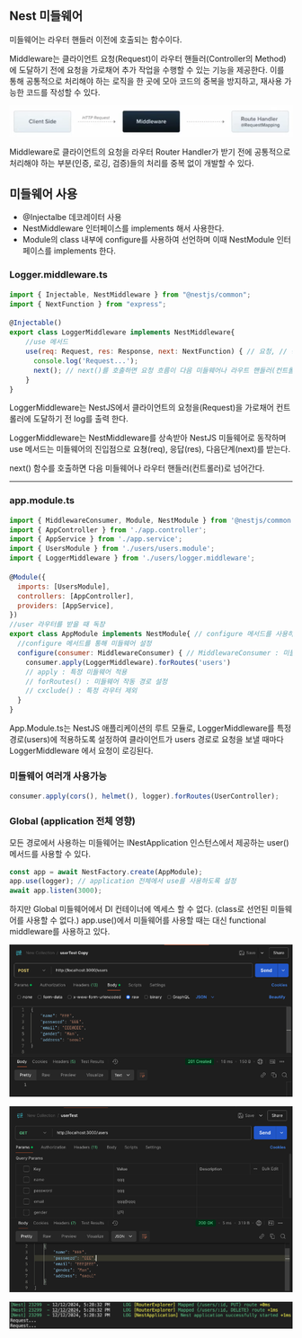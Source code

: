 ## Nest 미들웨어
미들웨어는 라우터 핸들러 이전에 호출되는 함수이다.

Middleware는 클라이언트 요청(Request)이 라우터 핸들러(Controller의 Method)에 도달하기 전에 요청을 가로채어 추가 작업을 수행할 수 있는 기능을 제공한다. 이를 통해 공통적으로 처리해야 하는 로직을 한 곳에 모아 코드의 중복을 방지하고, 재사용 가능한 코드를 작성할 수 있다.

![alt text](./Project.img/middleware.png)

Middleware로 클라이언트의 요청을 라우터 Router Handler가 받기 전에 공통적으로 처리해야 하는 부분(인증, 로깅, 검증)들의 처리를 중복 없이 개발할 수 있다.

## 미들웨어 사용
- @Injectalbe 데코레이터 사용
- NestMiddleware 인터페이스를 implements 해서 사용한다.
- Module의 class 내부에 configure를 사용하여 선언하며 이때 NestModule 인터페이스를 implements
한다.

### Logger.middleware.ts
```javascript
import { Injectable, NestMiddleware } from "@nestjs/common";
import { NextFunction } from "express";

@Injectable()
export class LoggerMiddleware implements NestMiddleware{
    //use 메서드
    use(req: Request, res: Response, next: NextFunction) { // 요청, // 응답, // 다음 
      console.log('Request...');
      next(); // next()를 호출하면 요청 흐름이 다음 미들웨어나 라우트 핸들러(컨트롤러)로 넘어간다.
    }
}
```
LoggerMiddleware는 NestJS에서 클라이언트의 요청을(Request)을 가로채어 컨트롤러에 도달하기 전 
log를 출력 한다.

LoggerMiddleware는 NestMiddleware를 상속받아 NestJS 미들웨어로 동작하며
use 메서드는 미들웨어의 진입점으로 요쳥(req), 응답(res), 다음단계(next)를 받는다.

next() 함수를 호출하면 다음 미들웨어나 라우터 핸들러(컨트롤러)로 넘어간다.
___
### app.module.ts
```javascript
import { MiddlewareConsumer, Module, NestModule } from '@nestjs/common';
import { AppController } from './app.controller';
import { AppService } from './app.service';
import { UsersModule } from './users/users.module';
import { LoggerMiddleware } from './users/logger.middleware';

@Module({
  imports: [UsersModule],
  controllers: [AppController],
  providers: [AppService],
})
//user 라우터를 받을 때 독장
export class AppModule implements NestModule{ // configure 메서드를 사용하기 위함 
  //configure 메서드를 통해 미들웨어 설정
  configure(consumer: MiddlewareConsumer) { // MiddlewareConsumer : 미들웨어 설정 객체 
    consumer.apply(LoggerMiddleware).forRoutes('users')
    // apply : 특정 미들웨어 적용
    // forRoutes() : 미들웨어 작동 경로 설정
    // cxclude() : 특정 라우터 제외  
  }
}
```
App.Module.ts는 NestJS 애플리케이션의 루트 모듈로, LoggerMiddleware를 특정 경로(users)에 적용하도록 설정하여 클라이언트가 users 경로로 요청을 보낼 때마다 LoggerMiddleware 에서 요청이 로깅된다.

### 미들웨어 여러개 사용가능
```javascript
consumer.apply(cors(), helmet(), logger).forRoutes(UserController);
```

### Global (application 전체 영향)
모든 경로에서 사용하는 미들웨어는 INestApplication 인스턴스에서 제공하는 user() 메서드를 사용할 수 있다.

```javascript
const app = await NestFactory.create(AppModule);
app.use(logger); // application 전체에서 use를 사용하도록 설정 
await app.listen(3000);
```

하지만 Global 미들웨어에서 DI 컨테이너에 엑세스 할 수 없다. (class로 선언된 미들웨어를 사용할 수 없다.)
app.use()에서 미들웨어를 사용할 때는 대신 functional middleware를 사용하고 있다.

![alt text](./Project.img/postmanMiddlewarePost.png)

![alt text](./Project.img/postmanMiddlewareGet.png)

![alt text](./Project.img/middlewareLog.png)

